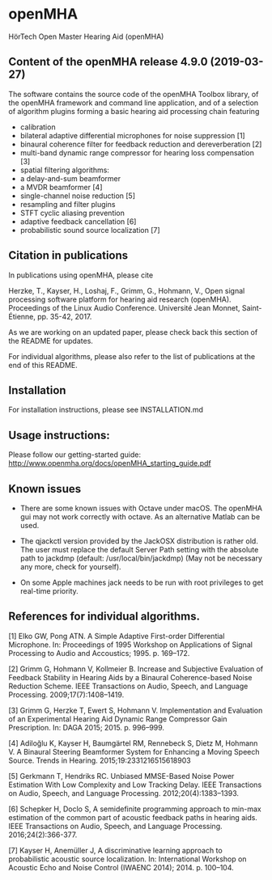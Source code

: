 # openMHA

HörTech Open Master Hearing Aid (openMHA)

## Content of the openMHA release 4.9.0 (2019-03-27)

The software contains the source code of the openMHA Toolbox library, of the
openMHA framework and command line application, and of a selection of algorithm
plugins forming a basic hearing aid processing chain featuring
- calibration
- bilateral adaptive differential microphones for noise suppression [1]
- binaural coherence filter for feedback reduction and dereverberation [2]
- multi-band dynamic range compressor for hearing loss compensation [3]
- spatial filtering algorithms:
 - a delay-and-sum beamformer
 - a MVDR beamformer [4]
- single-channel noise reduction [5]
- resampling and filter plugins
- STFT cyclic aliasing prevention
- adaptive feedback cancellation [6]
- probabilistic sound source localization [7]

## Citation in publications

In publications using openMHA, please cite

Herzke, T., Kayser, H., Loshaj, F., Grimm, G., Hohmann, V., Open signal
processing software platform for hearing aid research (openMHA).
Proceedings of the Linux Audio Conference. Université Jean Monnet,
Saint-Étienne, pp. 35-42, 2017.

As we are working on an updated paper, please check back this section
of the README for updates.

For individual algorithms, please also refer to the list of
publications at the end of this README.

## Installation

For installation instructions, please see INSTALLATION.md

## Usage instructions:

Please follow our getting-started guide:
http://www.openmha.org/docs/openMHA_starting_guide.pdf

## Known issues
* There are some known issues with Octave under macOS. The openMHA gui may not work correctly with octave. As an alternative Matlab can be used.
* The qjackctl version provided by the JackOSX distribution is rather old. The user must replace the default Server Path setting with the absolute path to jackdmp (default: /usr/local/bin/jackdmp) (May not be necessary any more, check for yourself).

* On some Apple machines jack needs to be run with root privileges to get real-time priority.

## References for individual algorithms.

[1] Elko GW, Pong ATN. A Simple Adaptive First-order Differential
Microphone. In: Proceedings of 1995 Workshop on Applications of Signal
Processing to Audio and Accoustics; 1995. p. 169–172.

[2] Grimm G, Hohmann V, Kollmeier B. Increase and Subjective
Evaluation of Feedback Stability in Hearing Aids by a Binaural
Coherence-based Noise Reduction Scheme. IEEE Transactions on Audio,
Speech, and Language Processing. 2009;17(7):1408–1419.

[3] Grimm G, Herzke T, Ewert S, Hohmann V. Implementation and
Evaluation of an Experimental Hearing Aid Dynamic Range Compressor
Gain Prescription. In: DAGA 2015; 2015. p. 996–999.

[4] Adiloğlu K, Kayser H, Baumgärtel RM, Rennebeck S, Dietz M, Hohmann
V. A Binaural Steering Beamformer System for Enhancing a Moving Speech
Source. Trends in Hearing. 2015;19:2331216515618903

[5] Gerkmann T, Hendriks RC. Unbiased MMSE-Based Noise Power
Estimation With Low Complexity and Low Tracking Delay. IEEE
Transactions on Audio, Speech, and Language
Processing. 2012;20(4):1383–1393.

[6] Schepker H, Doclo S, A semidefinite programming approach to
min-max estimation of the common part of acoustic feedback paths in
hearing aids. IEEE Transactions on Audio, Speech, and Language
Processing. 2016;24(2):366-377.

[7] Kayser H, Anemüller J, A discriminative learning approach to
probabilistic acoustic source localization. In: International Workshop
on Acoustic Echo and Noise Control (IWAENC 2014); 2014. p. 100–104.
